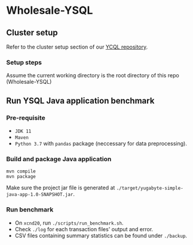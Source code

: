 # Wholesale-YSQL

## Cluster setup
Refer to the cluster setup section of our [YCQL repository](https://github.com/CS4224-CCGWX/Wholesale-YCQL).

### Setup steps
Assume the current working directory is the root directory of this repo (Wholesale-YSQL)


## Run YSQL Java application benchmark
### Pre-requisite
- `JDK 11`
- `Maven`
- `Python 3.7` with `pandas` package (neccessary for data preprocessing).

### Build and package Java application
```
mvn compile
mvn package
```
Make sure the project jar file is generated at `./target/yugabyte-simple-java-app-1.0-SNAPSHOT.jar`.

### Run benchmark
- On `xcnd20`, run `./scripts/run_benchmark.sh`.
- Check `./log` for each transaction files' output and error.
- CSV files containing summary statistics can be found under `./backup`.
